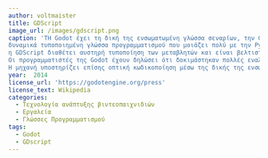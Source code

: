 ```yaml
---
author: voltmaister
title: GDScript
image_url: /images/gdscript.png
caption: 'ΤΗ Godot έχει τη δική της ενσωματωμένη γλώσσα σεναρίων, την GDScript, μια υψηλού επιπέδου, 
δυναμικά τυποποιημένη γλώσσα προγραμματισμού που μοιάζει πολύ με την Python. Σε αντίθεση με την Python, 
η GDScript διαθέτει αυστηρή τυποποίηση των μεταβλητών και είναι βελτιστοποιημένη για την αρχιτεκτονική της Godot που βασίζεται σε σκηνές. 
Οι προγραμματιστές της Godot έχουν δηλώσει ότι δοκιμάστηκαν πολλές εναλλακτικές γλώσσες σεναρίων τρίτων, όπως η Lua, η Python και η Squirrel, πριν αποφασιστεί ότι η χρήση μιας προσαρμοσμένης γλώσσας επέτρεπε ανώτερη βελτιστοποίηση και ενσωμάτωση επεξεργαστή. 
Η μηχανή υποστηρίζει επίσης οπτική κωδικοποίηση μέσω της δικής της ενσωματωμένης γλώσσας οπτικού προγραμματισμού VisualScript.'
year:  2014
license_url: 'https://godotengine.org/press'
license_text: Wikipedia
categories:
  - Τεχνολογία ανάπτυξης βιντεοπαιχνιδιών 
  - Εργαλεία
  - Γλώσσες Προγραμματισμού
tags:
  - Godot
  - GDscript
---
```


